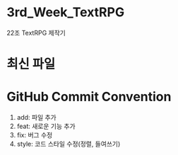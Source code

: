 # 3rd_Week_TextRPG
22조 TextRPG 제작기

최신 파일
===========
## 


GitHub Commit Convention
=========================
1. add: 파일 추가
2. feat: 새로운 기능 추가
3. fix: 버그 수정
4. style: 코드 스타일 수정(정렬, 들여쓰기)
